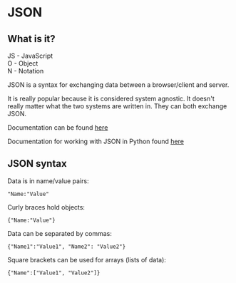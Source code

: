 # JSON

## What is it?

JS - JavaScript <br>
O - Object <br>
N - Notation 

JSON is a syntax for exchanging data between a browser/client and server.

It is really popular because it is considered system agnostic. It doesn't really matter what the two systems are written in. They can both exchange JSON.

Documentation can be found [here](https://www.json.org/)

Documentation for working with JSON in Python found [here](https://docs.python.org/3/library/json.html)

## JSON syntax

Data is in name/value pairs:

```
"Name:"Value"
```

Curly braces hold objects:

```
{"Name:"Value"}
```

Data can be separated by commas:

```
{"Name1":"Value1", "Name2": "Value2"}
```

Square brackets can be used for arrays (lists of data):

```
{"Name":["Value1", "Value2"]}
```

